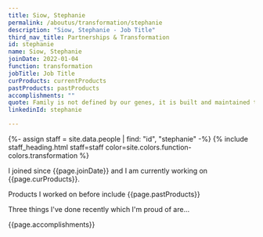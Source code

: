 ```yaml
---
title: Siow, Stephanie
permalink: /aboutus/transformation/stephanie
description: "Siow, Stephanie - Job Title"
third_nav_title: Partnerships & Transformation
id: stephanie
name: Siow, Stephanie
joinDate: 2022-01-04
function: transformation
jobTitle: Job Title
curProducts: currentProducts
pastProducts: pastProducts
accomplishments: ""
quote: Family is not defined by our genes, it is built and maintained through love.
linkedinId: stephanie

---
```


{%- assign staff = site.data.people | find: "id", "stephanie" -%}
{% include staff_heading.html staff=staff color=site.colors.function-colors.transformation %}

<p>I joined since {{page.joinDate}} and I am currently working on {{page.curProducts}}.</p>

<p>Products I worked on before include {{page.pastProducts}}</p>

<p>Three things I've done recently which I'm proud of are...</p>
{{page.accomplishments}}

